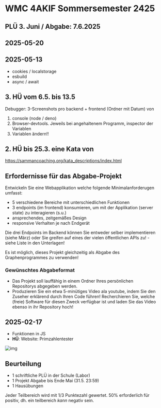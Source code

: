 # WMC 4AKIF Sommersemester 2425

## PLÜ 3. Juni / Abgabe: 7.6.2025

## 2025-05-20

## 2025-05-13

- cookies / localstorage
- esbuild
- async / await

## 3. HÜ vom 6.5. bis 13.5

Debugger: 3-Screenshots pro backend + frontend (Ordner mit Datum) von

1) console (node / deno)
2) Browser-devtools. Jeweils bei angehaltenem Programm, inspector der Variablen
3) Variablen ändern!!

## 2. HÜ bis 25.3. eine Kata von

<https://sammancoaching.org/kata_descriptions/index.html>

## Erfordernisse für das Abgabe-Projekt

Entwickeln Sie eine Webapplikation welche folgende Minimalanforderugen umfasst:

- 5 verschiedene Bereiche mit unterschiedlichen Funktionen
- 3 endpoints (im frontend) konsumieren, um mit der Applikation (server state)
zu interagieren (s.u.)
- ansprechendes, zeitgemäßes Design
- responsive Verhalten je nach Endgerät

Die drei Endpoints im Backend können Sie entweder selber implementieren (siehe März)
oder Sie greifen auf eines der vielen öffentlichen APIs zu! - siehe Liste in den
Unterlagen!

Es ist möglich, dieses Projekt gleichzeitig als Abgabe des Graphenprogrammes zu verwenden!

### Gewünschtes Abgabeformat

- Das Projekt soll lauffähig in einem Ordner Ihres persönlichen Repositorys
abgegeben werden.
- Produzieren Sie ein etwa 5-minütiges Video ala youtube, indem Sie den Zuseher
erklärend durch Ihren Code führen! Recherchieren Sie, welche (freie) Software
für diesen Zweck verfügbar ist und laden Sie das Video ebenso in ihr Repository hoch!

## 2025-02-17

- Funktionen in JS
- **HÜ**: Website: Primzahlentester

![img](img/primseite.jpg)

## Beurteilung

- 1 schriftliche PLÜ in der Schule (Labor)
- 1 Projekt Abgabe bis Ende Mai (31.5. 23:59)
- 1 Hausübungen

Jeder Teilbereich wird mit 1/3 Punktezahl gewertet.
50% erforderlich für positiv, dh. ein teilbereich *kann*
negativ sein.
